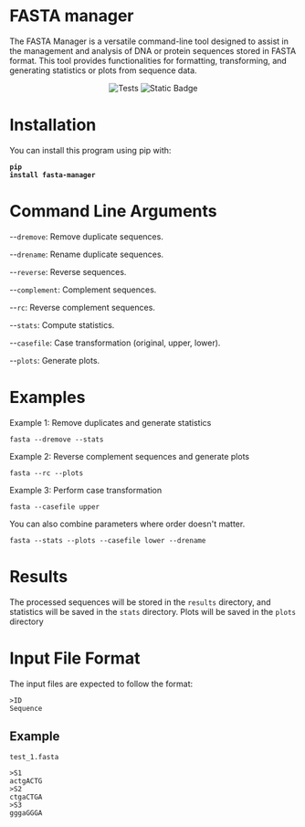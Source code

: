 # FASTA manager

The FASTA Manager is a versatile command-line tool designed to assist in the management and analysis of DNA or protein sequences stored in FASTA format. This tool provides functionalities for formatting, transforming, and generating statistics or plots from sequence data.


<p align="center">
   <img src="https://github.com/santipvz/FASTA-manager/actions/workflows/pylint.yml/badge.svg/" alt="Tests">
   <img src="https://img.shields.io/badge/Version-1.2-blue/" alt="Static Badge">
   
</p>


# Installation
You can install this program using pip with: **<pre><code>pip install fasta-manager</pre></code>**
# Command Line Arguments
--`dremove`: Remove duplicate sequences.

--`drename`: Rename duplicate sequences.

--`reverse`: Reverse sequences.

--`complement`: Complement sequences.

--`rc`: Reverse complement sequences.

--`stats`: Compute statistics.

--`casefile`: Case transformation (original, upper, lower).

--`plots`: Generate plots.

# Examples
Example 1: Remove duplicates and generate statistics
<pre><code>fasta --dremove --stats</pre></code>

Example 2: Reverse complement sequences and generate plots
<pre><code>fasta --rc --plots</pre></code>

Example 3: Perform case transformation
<pre><code>fasta --casefile upper</pre></code>

You can also combine parameters where order doesn't matter.
<pre><code>fasta --stats --plots --casefile lower --drename</pre></code>

# Results
The processed sequences will be stored in the `results` directory, and statistics will be saved in the `stats` directory. Plots will be saved in the `plots` directory

# Input File Format
The input files are expected to follow the format:

<pre><code>>ID
Sequence</pre></code>

## Example
`test_1.fasta`
<pre><code>>S1
actgACTG
>S2
ctgaCTGA
>S3
gggaGGGA
</pre></code>
